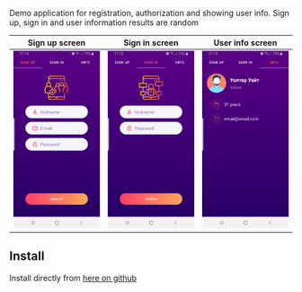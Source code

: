 Demo application for registration, authorization and showing user info. Sign up, sign in and user information results are random

<!-- <img src="https://raw.githubusercontent.com/Gamurar/docs/master/auth/sign-up-screen.jpg" width="200">
<img src="https://raw.githubusercontent.com/Gamurar/docs/master/auth/sign-in-screen.jpg" width="200">
<img src="https://raw.githubusercontent.com/Gamurar/docs/master/auth/user-info-screen.jpg" width="200">
<img src="https://raw.githubusercontent.com/Gamurar/docs/master/auth/success-screen.jpg" width="200">
<img src="https://raw.githubusercontent.com/Gamurar/docs/master/auth/error-screen.jpg" width="200"> -->

Sign up screen             |  Sign in screen		   |  User info screen		   |
:-------------------------:|:-------------------------:|:-------------------------:|
<img src="https://raw.githubusercontent.com/Gamurar/docs/master/auth/sign-up-screen.jpg" width="200">  |  <img src="https://raw.githubusercontent.com/Gamurar/docs/master/auth/sign-in-screen.jpg" width="200"> | <img src="https://raw.githubusercontent.com/Gamurar/docs/master/auth/user-info-screen.jpg" width="200">

Install
-------
Install directly from [here on github](https://raw.githubusercontent.com/Gamurar/docs/master/auth/app-debug.apk)
